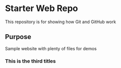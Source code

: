 # Starter Web Repo

This repository is for showing how Git and GitHub work

## Purpose

Sample website with plenty of files for demos

### This is the third titles